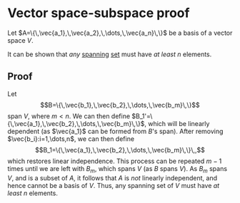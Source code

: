 Vector space-subspace proof
============================
Let $A=\{\,\vec{a_1},\,\vec{a_2},\,\dots,\,\vec{a_n}\,\}$ be a basis of a vector space $V$.

It can be shown that _any_ [spanning](vector-space.md#Basis-and-Dimension) [set](../set.md) must have _at least_ $n$ elements.

Proof
-----
Let $$B=\{\,\vec{b_1},\,\vec{b_2},\,\dots,\,\vec{b_m}\,\}$$ span $V$, where $m<n$. We can then define $B_1'=\{\,\vec{a_1},\,\vec{b_2},\,\dots,\,\vec{b_m}\,\}$, which will be linearly dependent (as $\vec{a_1}$ can be formed from $B$'s span). After removing $\vec{b_i}:i=1,\dots,n$, we can then define $$B_1=\{\,\vec{a_1},\,\vec{b_2},\,\dots,\,\vec{b_m}\,\}\,,$$ which restores linear independence. This process can be repeated $m-1$ times until we are left with $B_m$, which spans $V$ (as $B$ spans $V$). As $B_m$ spans $V$, and is a subset of $A$, it follows that $A$ is _not_ linearly independent, and hence cannot be a basis of $V$. Thus, any spanning set of $V$ must have _at least_ $n$ elements.